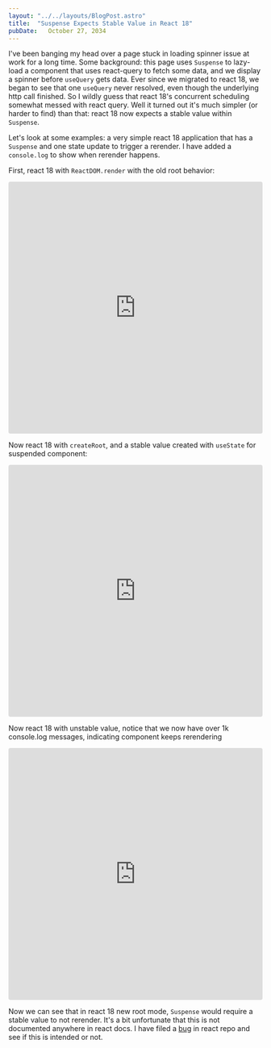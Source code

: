 ```yaml
---
layout: "../../layouts/BlogPost.astro"
title:  "Suspense Expects Stable Value in React 18"
pubDate:   October 27, 2034
---
```


I've been banging my head over a page stuck in loading spinner issue at work for a long time. Some background: this page uses `Suspense` to lazy-load a component that uses react-query to fetch some data, and we display a spinner before `useQuery` gets data. Ever since we migrated to react 18, we began to see  that one `useQuery` never resolved, even though the underlying http call finished. So I wildly guess that react 18's concurrent scheduling somewhat messed with react query. Well it turned out it's much simpler (or harder to find) than that: react 18 now expects a stable value within `Suspense`.

Let's look at some examples: a very simple react 18 application that has a `Suspense` and one state update to trigger a rerender. I have added a `console.log` to show when rerender happens.

First, react 18 with `ReactDOM.render` with the old root behavior:
<iframe src="https://codesandbox.io/embed/old-root-lazy-component-w7pflf?fontsize=14&hidenavigation=1&theme=dark"
    style="width:100%; height:500px; border:0; border-radius: 4px; overflow:hidden;"
    title="old root lazy component"
    allow="accelerometer; ambient-light-sensor; camera; encrypted-media; geolocation; gyroscope; hid; microphone; midi; payment; usb; vr; xr-spatial-tracking"
    sandbox="allow-forms allow-modals allow-popups allow-presentation allow-same-origin allow-scripts"
></iframe>

Now react 18  with `createRoot`, and a stable value created with `useState` for suspended component:
<iframe src="https://codesandbox.io/embed/new-root-lazy-component-stable-sm7v2c?fontsize=14&hidenavigation=1&theme=dark"
    style="width:100%; height:500px; border:0; border-radius: 4px; overflow:hidden;"
    title="new root lazy component, stable"
    allow="accelerometer; ambient-light-sensor; camera; encrypted-media; geolocation; gyroscope; hid; microphone; midi; payment; usb; vr; xr-spatial-tracking"
    sandbox="allow-forms allow-modals allow-popups allow-presentation allow-same-origin allow-scripts"
></iframe>

Now react 18 with unstable value, notice that we now have over 1k console.log messages, indicating component keeps rerendering
<iframe src="https://codesandbox.io/embed/new-root-lazy-component-unstabled-sk53w3?fontsize=14&hidenavigation=1&theme=dark"
    style="width:100%; height:500px; border:0; border-radius: 4px; overflow:hidden;"
    title="new root lazy component, unstabled"
    allow="accelerometer; ambient-light-sensor; camera; encrypted-media; geolocation; gyroscope; hid; microphone; midi; payment; usb; vr; xr-spatial-tracking"
    sandbox="allow-forms allow-modals allow-popups allow-presentation allow-same-origin allow-scripts"
></iframe>


Now we can see that in react 18 new root mode, `Suspense` would require a stable value to not rerender. It's a bit unfortunate that this is not documented anywhere in react docs. I have filed a [bug](https://github.com/facebook/react/issues/27611) in react repo and see if this is intended or not. 
